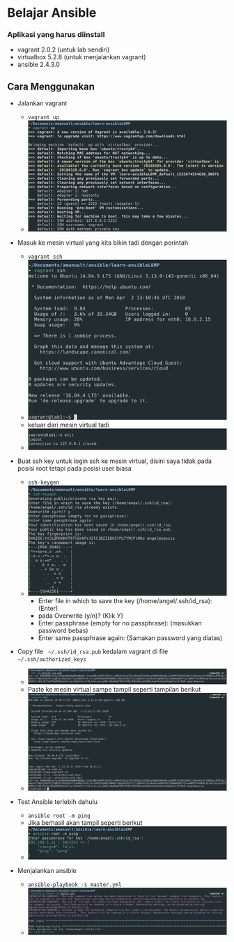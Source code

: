 # Belajar Ansible

### Aplikasi yang harus diinstall
- vagrant 2.0.2 (untuk lab sendiri)
- virtualbox 5.2.8 (untuk menjalankan vagrant)
- ansible 2.4.3.0

## Cara Menggunakan
- Jalankan vagrant
  - ``` vagrant up ```
  - ![alt tag](https://raw.githubusercontent.com/amanualt/learn-ansibleLEMP/master/screen/Selection_01.png)
- Masuk ke mesin virtual yang kita bikin tadi dengan perintah
  - ``` vagrant ssh ```
  - ![alt tag](https://raw.githubusercontent.com/amanualt/learn-ansibleLEMP/master/screen/Selection_02.png)
  - keluar dari mesin virtual tadi
  - ![alt tag](https://raw.githubusercontent.com/amanualt/learn-ansibleLEMP/master/screen/Selection_03.png)

- Buat ssh key untuk login ssh ke mesin virtual, disini saya tidak pada posisi root tetapi pada posisi user biasa
  - ``` ssh-keygen ```
  - ![alt tag](https://raw.githubusercontent.com/amanualt/learn-ansibleLEMP/master/screen/Selection_04.png)
    - Enter file in which to save the key (/home/angel/.ssh/id_rsa): (Enter)
    - pada Overwrite (y/n)? (Klik Y)
    - Enter passphrase (empty for no passphrase): (masukkan password bebas)
    - Enter same passphrase again: (Samakan password yang diatas)

- Copy file ``` ~/.ssh/id_rsa.pub``` kedalam vagrant di file ``` ~/.ssh/authorized_keys ```
  - ![alt tag](https://raw.githubusercontent.com/amanualt/learn-ansibleLEMP/master/screen/Selection_05.png)
  - Paste ke mesin virtual sampe tampil seperti tampilan berikut
  - ![alt tag](https://raw.githubusercontent.com/amanualt/learn-ansibleLEMP/master/screen/Selection_06.png)
- Test Ansible terlebih dahulu
  - ``` ansible root -m ping ```
  - Jika berhasil akan tampil seperti berikut
  - ![alt tag](https://raw.githubusercontent.com/amanualt/learn-ansibleLEMP/master/screen/Selection_07.png)
- Menjalankan ansible
  - ``` ansible-playbook -s master.yml ```
  - ![alt tag](https://raw.githubusercontent.com/amanualt/learn-ansibleLEMP/master/screen/Selection_08.png)
